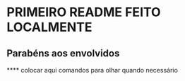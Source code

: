 # PRIMEIRO README FEITO LOCALMENTE
## Parabéns aos envolvidos

**** colocar aqui comandos para olhar quando necessário
